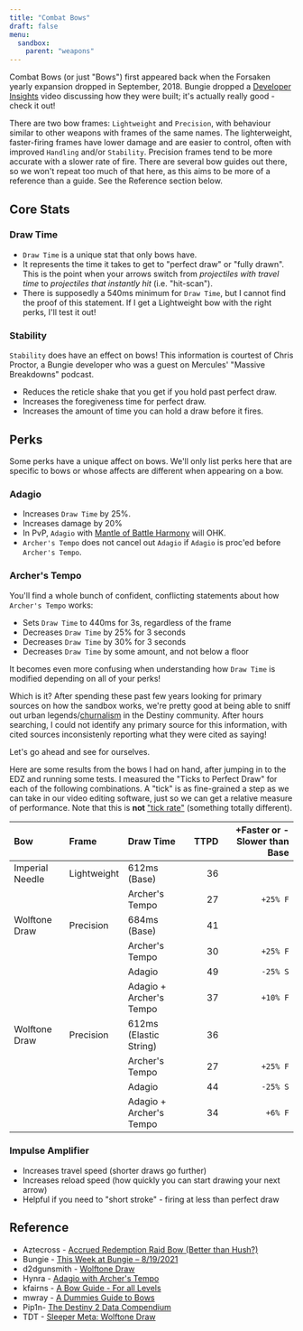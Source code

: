 ```yaml
---
title: "Combat Bows"
draft: false
menu:
  sandbox:
    parent: "weapons"
---
```


Combat Bows (or just "Bows") first appeared back when the Forsaken yearly expansion dropped in September, 2018. Bungie dropped a [Developer Insights](https://www.youtube.com/watch?v=Q_FrIbMMXF4) video discussing how they were built; it's actually really good - check it out!

There are two bow frames: `Lightweight` and `Precision`, with behaviour similar to other weapons with frames of the same names. The lighterweight, faster-firing frames have lower damage and are easier to control, often with improved `Handling` and/or `Stability`. Precision frames tend to be more accurate with a slower rate of fire. There are several bow guides out there, so we won't repeat too much of that here, as this aims to be more of a reference than a guide. See the Reference section below.

## Core Stats

### Draw Time

* `Draw Time` is a unique stat that only bows have.
* It represents the time it takes to get to "perfect draw" or "fully drawn". This is the point when your arrows switch from *projectiles with travel time* to *projectiles that instantly hit* (i.e. "hit-scan").
* There is supposedly a 540ms minimum for `Draw Time`, but I cannot find the proof of this statement. If I get a Lightweight bow with the right perks, I'll test it out!

### Stability

`Stability` does have an effect on bows! This information is courtest of Chris Proctor, a Bungie developer who was a guest on Mercules' "Massive Breakdowns" podcast.

* Reduces the reticle shake that you get if you hold past perfect draw.
* Increases the foregiveness time for perfect draw.
* Increases the amount of time you can hold a draw before it fires.

## Perks

Some perks have a unique affect on bows. We'll only list perks here that are specific to bows or whose affects are different when appearing on a bow.

### Adagio

* Increases `Draw Time` by 25%.
* Increases damage by 20%
* In PvP, `Adagio` with [Mantle of Battle Harmony](https://www.light.gg/db/items/3301944824/mantle-of-battle-harmony/) will OHK.
* `Archer's Tempo` does not cancel out `Adagio` if `Adagio` is proc'ed before `Archer's Tempo`.

### Archer's Tempo

You'll find a whole bunch of confident, conflicting statements about how `Archer's Tempo` works:

* Sets `Draw Time` to 440ms for 3s, regardless of the frame
* Decreases `Draw Time` by 25% for 3 seconds
* Decreases `Draw Time` by 30% for 3 seconds
* Decreases `Draw Time` by some amount, and not below a floor

It becomes even more confusing when understanding how `Draw Time` is modified depending on all of your perks!

Which is it? After spending these past few years looking for primary sources on how the sandbox works, we're pretty good at being able to sniff out urban legends/[churnalism](https://en.wikipedia.org/wiki/Churnalism) in the Destiny community. After hours searching, I could not identify any primary source for this information, with cited sources inconsistenly reporting what they were cited as saying!

Let's go ahead and see for ourselves.

Here are some results from the bows I had on hand, after jumping in to the EDZ and running some tests. I measured the "Ticks to Perfect Draw" for each of the following combinations. A "tick" is as fine-grained a step as we can take in our video editing software, just so we can get a relative measure of performance. Note that this is **not** ["tick rate"](https://www.reddit.com/r/Overwatch/comments/3u5kfg/everything_you_need_to_know_about_tick_rate/) (something totally different).

|Bow|Frame|Draw Time|TTPD|+Faster or -Slower than Base|
|:-|:-|:-|-:|-:|
|Imperial Needle|Lightweight|612ms (Base)|36||
|||Archer's Tempo|27|`+25% F`|
|Wolftone Draw|Precision|684ms (Base)|41||
|||Archer's Tempo|30|`+25% F`|
|||Adagio|49|`-25% S`|
|||Adagio + Archer's Tempo|37|`+10% F`|
|Wolftone Draw|Precision|612ms (Elastic String)|36||
|||Archer's Tempo|27|`+25% F`|
|||Adagio|44|`-25% S`|
|||Adagio + Archer's Tempo|34|`+6% F`|

### Impulse Amplifier

* Increases travel speed (shorter draws go further)
* Increases reload speed (how quickly you can start drawing your next arrow)
* Helpful if you need to "short stroke" - firing at less than perfect draw

## Reference

* Aztecross - [Accrued Redemption Raid Bow (Better than Hush?)](https://www.youtube.com/watch?v=wZuLeBTvR6Y)
* Bungie - [This Week at Bungie – 8/19/2021](https://www.bungie.net/en/Explore/Detail/News/50572)
* d2dgunsmith - [Wolftone Draw](https://d2gunsmith.com/w/3472875143)
* Hynra - [Adagio with Archer's Tempo](https://www.youtube.com/watch?v=---jT3r3uXs)
* kfairns - [A Bow Guide - For all Levels](https://www.reddit.com/r/DestinyTheGame/comments/kx1pfq/a_bow_guide_for_all_levels/)
* mwray - [A Dummies Guide to Bows](https://www.reddit.com/r/DestinyTheGame/comments/m9cf2e/a_dummies_guide_to_bows/)
* Pip1n- [The Destiny 2 Data Compendium](https://docs.google.com/spreadsheets/u/0/d/1WaxvbLx7UoSZaBqdFr1u32F2uWVLo-CJunJB4nlGUE4/htmlview#)
* TDT - [Sleeper Meta: Wolftone Draw](https://www.youtube.com/watch?v=lH8C_8pjnks)
